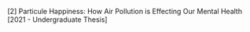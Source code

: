 [2] Particule Happiness: How Air Pollution is Effecting Our Mental Health [2021 - Undergraduate Thesis]